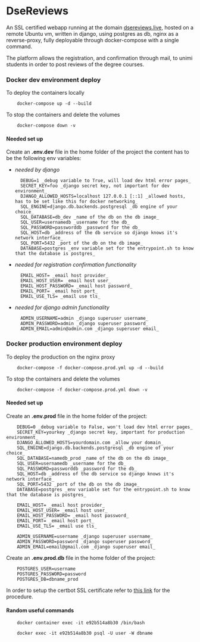 # DseReviews

An SSL certified webapp running at the domain [dsereviews.live](https://dsereviews.live), hosted on a remote Ubuntu vm, written in django, using postgres as db, nginx as a reverse-proxy, fully deployable through docker-compose with a single command.  

The platform allows the registration, and confirmation through mail, to unimi students in order to post reviews of the degree courses.

### Docker dev environment deploy

To deploy the containers locally 
        
        docker-compose up -d --build

To stop the containers and delete the volumes

        docker-compose down -v

#### Needed set up

Create an **.env.dev** file in the home folder of the project the content has to be the following env variables:
* _needed by django_

        DEBUG=1 _debug variable to True, will load dev html error pages_ 
        SECRET_KEY=foo _django secret key, not important for dev environment_
        DJANGO_ALLOWED_HOSTS=localhost 127.0.0.1 [::1] _allowed hosts, has to be set like this for docker networking_
        SQL_ENGINE=django.db.backends.postgresql _db engine of your choice_
        SQL_DATABASE=db_dev _name of the db on the db image_
        SQL_USER=usernamedb _username for the db_
        SQL_PASSWORD=passworddb _password for the db_
        SQL_HOST=db _address of the db service so django knows it's network interface_
        SQL_PORT=5432 _port of the db on the db image_
        DATABASE=postgres _env variable set for the entrypoint.sh to know that the database is postgres_

* _needed for registration confirmation functionality_

        EMAIL_HOST= _email host provider_
        EMAIL_HOST_USER= _email host user_
        EMAIL_HOST_PASSWORD= _email host password_
        EMAIL_PORT= _email host port_
        EMAIL_USE_TLS= _email use tls_

* _needed for django admin functionality_

        ADMIN_USERNAME=admin _django superuser username_
        ADMIN_PASSWORD=admin _django superuser password_
        ADMIN_EMAIL=admin@admin.com _django superuser email_


### Docker production environment deploy

To deploy the production on the nginx proxy 
        
        docker-compose -f docker-compose.prod.yml up -d --build

To stop the containers and delete the volumes

        docker-compose -f docker-compose.prod.yml down -v

#### Needed set up

Create an **.env.prod** file in the home folder of the project:

        DEBUG=0 _debug variable to False, won't load dev html error pages_ 
        SECRET_KEY=yourkey _django secret key, important for production environment_
        DJANGO_ALLOWED_HOSTS=yourdomain.com _allow your domain_
        SQL_ENGINE=django.db.backends.postgresql _db engine of your choice_
        SQL_DATABASE=namedb_prod _name of the db on the db image_
        SQL_USER=usernamedb _username for the db_
        SQL_PASSWORD=passworddb _password for the db_
        SQL_HOST=db _address of the db service so django knows it's network interface_
        SQL_PORT=5432 _port of the db on the db image_
        DATABASE=postgres _env variable set for the entrypoint.sh to know that the database is postgres_

        EMAIL_HOST= _email host provider_
        EMAIL_HOST_USER= _email host user_
        EMAIL_HOST_PASSWORD= _email host password_
        EMAIL_PORT= _email host port_
        EMAIL_USE_TLS= _email use tls_

        ADMIN_USERNAME=username _django superuser username_
        ADMIN_PASSWORD=password _django superuser password_
        ADMIN_EMAIL=email@gmail.com _django superuser email_

Create an **.env.prod.db** file in the home folder of the project:

        POSTGRES_USER=username
        POSTGRES_PASSWORD=password
        POSTGRES_DB=dbname_prod

In order to setup the certbot SSL certificate refer to [this link](https://pentacent.medium.com/nginx-and-lets-encrypt-with-docker-in-less-than-5-minutes-b4b8a60d3a71) for the procedure.


#### Random useful commands 

        docker container exec -it e92b514a8b30 /bin/bash

        docker exec -it e92b514a8b30 psql -U user -W dbname
